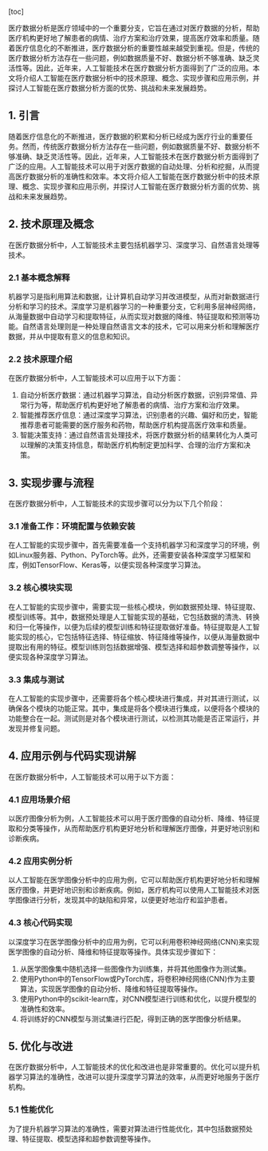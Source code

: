 
[toc]                    
                
                
医疗数据分析是医疗领域中的一个重要分支，它旨在通过对医疗数据的分析，帮助医疗机构更好地了解患者的病情、治疗方案和治疗效果，提高医疗效率和质量。随着医疗信息化的不断推进，医疗数据分析的重要性越来越受到重视。但是，传统的医疗数据分析方法存在一些问题，例如数据质量不好、数据分析不够准确、缺乏灵活性等。因此，近年来，人工智能技术在医疗数据分析方面得到了广泛的应用。本文将介绍人工智能在医疗数据分析中的技术原理、概念、实现步骤和应用示例，并探讨人工智能在医疗数据分析方面的优势、挑战和未来发展趋势。

## 1. 引言

随着医疗信息化的不断推进，医疗数据的积累和分析已经成为医疗行业的重要任务。然而，传统医疗数据分析方法存在一些问题，例如数据质量不好、数据分析不够准确、缺乏灵活性等。因此，近年来，人工智能技术在医疗数据分析方面得到了广泛的应用。人工智能技术可以用于对医疗数据的自动处理、分析和挖掘，从而提高医疗数据分析的准确性和效率。本文将介绍人工智能在医疗数据分析中的技术原理、概念、实现步骤和应用示例，并探讨人工智能在医疗数据分析方面的优势、挑战和未来发展趋势。

## 2. 技术原理及概念

在医疗数据分析中，人工智能技术主要包括机器学习、深度学习、自然语言处理等技术。

### 2.1 基本概念解释

机器学习是指利用算法和数据，让计算机自动学习并改进模型，从而对新数据进行分析和学习的技术。深度学习是机器学习的一种重要分支，它利用多层神经网络，从海量数据中自动学习和提取特征，从而实现对数据的降维、特征提取和预测等功能。自然语言处理则是一种处理自然语言文本的技术，它可以用来分析和理解医疗数据，并从中提取有意义的信息和知识。

### 2.2 技术原理介绍

在医疗数据分析中，人工智能技术可以应用于以下方面：

1.  自动分析医疗数据：通过机器学习算法，自动分析医疗数据，识别异常值、异常行为等，帮助医疗机构更好地了解患者的病情、治疗方案和治疗效果。
2.  智能推荐医疗信息：通过深度学习算法，识别患者的兴趣、偏好和历史，智能推荐患者可能需要的医疗服务和药物，帮助医疗机构提高医疗效率和质量。
3.  智能决策支持：通过自然语言处理技术，将医疗数据分析的结果转化为人类可以理解的决策支持信息，帮助医疗机构制定更加科学、合理的治疗方案和决策。

## 3. 实现步骤与流程

在医疗数据分析中，人工智能技术的实现步骤可以分为以下几个阶段：

### 3.1 准备工作：环境配置与依赖安装

在人工智能的实现步骤中，首先需要准备一个支持机器学习和深度学习的环境，例如Linux服务器、Python、PyTorch等。此外，还需要安装各种深度学习框架和库，例如TensorFlow、Keras等，以便实现各种深度学习算法。

### 3.2 核心模块实现

在人工智能的实现步骤中，需要实现一些核心模块，例如数据预处理、特征提取、模型训练等。其中，数据预处理是人工智能实现的基础，它包括数据的清洗、转换和归一化等操作，以便为后续的模型训练和特征提取做好准备。特征提取是人工智能实现的核心，它包括特征选择、特征缩放、特征降维等操作，以便从海量数据中提取出有用的特征。模型训练则包括数据增强、模型选择和超参数调整等操作，以便实现各种深度学习算法。

### 3.3 集成与测试

在人工智能的实现步骤中，还需要将各个核心模块进行集成，并对其进行测试，以确保各个模块的功能正常。其中，集成是将各个模块进行集成，以便将各个模块的功能整合在一起。测试则是对各个模块进行测试，以检测其功能是否正常运行，并发现并修复问题。

## 4. 应用示例与代码实现讲解

在医疗数据分析中，人工智能技术可以用于以下方面：

### 4.1 应用场景介绍

以医疗图像分析为例，人工智能技术可以用于医疗图像的自动分析、降维、特征提取和分类等操作，从而帮助医疗机构更好地分析和理解医疗图像，并更好地识别和诊断疾病。

### 4.2 应用实例分析

以人工智能在医学图像分析中的应用为例，它可以帮助医疗机构更好地分析和理解医疗图像，并更好地识别和诊断疾病。例如，医疗机构可以使用人工智能技术对医学图像进行分析，发现其中的缺陷和异常，以便更好地治疗和监护患者。

### 4.3 核心代码实现

以深度学习在医学图像分析中的应用为例，它可以利用卷积神经网络(CNN)来实现医学图像的自动分析、降维和特征提取等操作。具体实现步骤如下：

1.  从医学图像集中随机选择一些图像作为训练集，并将其他图像作为测试集。
2.  使用Python中的TensorFlow或PyTorch库，将卷积神经网络(CNN)作为主要算法，实现医学图像的自动分析、降维和特征提取等操作。
3.  使用Python中的scikit-learn库，对CNN模型进行训练和优化，以提升模型的准确性和效率。
4.  将训练好的CNN模型与测试集进行匹配，得到正确的医学图像分析结果。

## 5. 优化与改进

在医疗数据分析中，人工智能技术的优化和改进也是非常重要的。优化可以提升机器学习算法的准确性，改进可以提升深度学习算法的效率，从而更好地服务于医疗机构。

### 5.1 性能优化

为了提升机器学习算法的准确性，需要对算法进行性能优化，其中包括数据预处理、特征提取、模型选择和超参数调整等操作。

